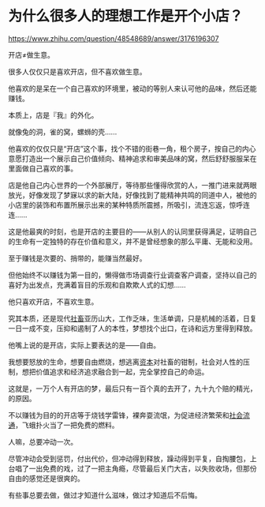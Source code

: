 # 为什么很多人的理想工作是开个小店？

https://www.zhihu.com/question/48548689/answer/3176196307

开店≠做生意。

很多人仅仅只是喜欢开店，但不喜欢做生意。

他喜欢的是呆在一个自己喜欢的环境里，被动的等别人来认可他的品味，然后还能赚钱。

本质上，店是『我』的外化。

就像兔的洞，雀的窝，螺蛳的壳......

他喜欢的仅仅只是“开店”这个事，找个不错的街巷一角，租个房子，按自己的内心意愿打造出一个展示自己价值倾向、精神追求和审美品味的窝，然后舒舒服服呆在里面做自己喜欢的事。

店是他自己内心世界的一个外部展厅，等待那些懂得欣赏的人，一推门进来就两眼放光，好像发现了梦寐以求的新大陆，好像找到了能精神共鸣的同道中人，被他的小店里的装饰和布置所展示出来的某种特质所震撼，所吸引，流连忘返，惊呼连连......

这是他最爽的时刻，也是开店的主要目的——从别人的认同里获得满足，证明自己的生命有一定独特的存在价值和意义，并不是曾经想象的那么平庸、无能和没用。

至于赚钱是次要的、捎带的，能赚当然最好。

但他始终不以赚钱为第一目的，懒得做市场调查行业调查客户调查，坚持以自己的喜好为出发点，充满着盲目的乐观和自欺欺人式的幻想……

他只喜欢开店，不喜欢生意。

究其本质，还是现代[社畜](https://zhida.zhihu.com/search?content_id=607574731&content_type=Answer&match_order=1&q=%E7%A4%BE%E7%95%9C&zhida_source=entity)亚历山大，工作乏味，生活单调，只是机械的活着，日复一日一成不变，压抑和遏制了人的本性，梦想找个出口，在诗和远方里得到释放。

他嘴上说的是开店，实际上要表达的是——自由。

我想要怒放的生命，想要自由燃烧，想逃离[资本](https://zhida.zhihu.com/search?content_id=607574731&content_type=Answer&match_order=1&q=%E8%B5%84%E6%9C%AC&zhida_source=entity)对社畜的钳制，社会对人性的压制，想把价值追求和经济追求融合到一起，完全掌控自己的命运。

这就是，一万个人有开店的梦，最后只有一百个真的去开了，九十九个赔的精光，的原因。

不以赚钱为目的的开店等于烧钱学雷锋，裸奔耍流氓，为促进经济繁荣和[社会流通](https://zhida.zhihu.com/search?content_id=607574731&content_type=Answer&match_order=1&q=%E7%A4%BE%E4%BC%9A%E6%B5%81%E9%80%9A&zhida_source=entity)，飞蛾扑火当了一把免费的燃料。

人嘛，总要冲动一次。

尽管冲动会受到惩罚，付出代价，但冲动得到释放，躁动得到平复，自掏腰包，上台唱了一出免费的戏，过了一把主角瘾，尽管最后关门大吉，以失败收场，但那份自由的感觉还是很爽的。

有些事总要去做，做过才知道什么滋味，做过才知道后不后悔。